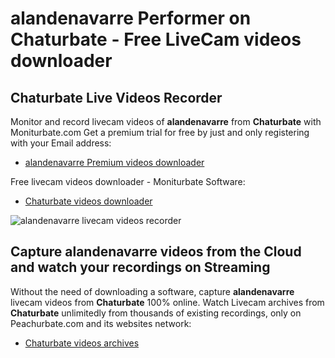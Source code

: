 # alandenavarre Performer on Chaturbate - Free LiveCam videos downloader

## Chaturbate Live Videos Recorder

Monitor and record livecam videos of **alandenavarre** from **Chaturbate** with Moniturbate.com
Get a premium trial for free by just and only registering with your Email address:
* [alandenavarre Premium videos downloader](https://moniturbate.com/request-demo-licence-key.html)

Free livecam videos downloader - Moniturbate Software:
* [Chaturbate videos downloader](https://moniturbate.com/moniturbate-download-software.html)

![alandenavarre livecam videos recorder](https://peachurnet.com/templates/moniturbate-software.png)


## Capture alandenavarre videos from the Cloud and watch your recordings on Streaming

Without the need of downloading a software, capture **alandenavarre** livecam videos from **Chaturbate** 100% online.
Watch Livecam archives from **Chaturbate** unlimitedly from thousands of existing recordings, only on Peachurbate.com and its websites network:
* [Chaturbate videos archives](https://peachurnet.com/)
